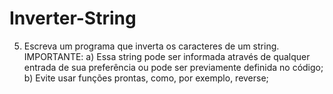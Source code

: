 # Inverter-String
 5) Escreva um programa que inverta os caracteres de um string.  IMPORTANTE: a) Essa string pode ser informada através de qualquer entrada de sua preferência ou pode ser previamente definida no código; b) Evite usar funções prontas, como, por exemplo, reverse;
